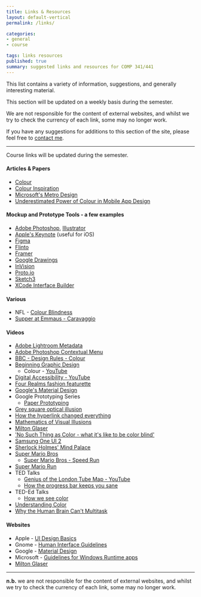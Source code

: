 ```yaml
---
title: Links & Resources
layout: default-vertical
permalink: /links/

categories:
- general
- course

tags: links resources
published: true
summary: suggested links and resources for COMP 341/441
---
```


This list contains a variety of information, suggestions, and generally interesting material.

This section will be updated on a weekly basis during the semester.

We are not responsible for the content of external websites, and whilst we try to check the currency of each link, some may no longer work.

If you have any suggestions for additions to this section of the site, please feel free to [contact me](mailto:nhayward@luc.edu?subject=COMP441-Links).

***

Course links will be updated during the semester.

 
#### Articles & Papers

* [Colour](https://robots.thoughtbot.com/color)
* [Colour Inspiration](https://www.smashingmagazine.com/2017/02/colorful-inspiration-gray-days-illustration-photography/)
* [Microsoft's Metro Design](/assets/docs/extras/Windows_Metro.PDF)
* [Underestimated Power of Colour in Mobile App Design](https://www.smashingmagazine.com/2017/01/underestimated-power-color-mobile-app-design/)

<!--
  * [Getting Started With VR Interface Design](https://www.smashingmagazine.com/2017/02/getting-started-with-vr-interface-design/)
  * [How Functional Animation Helps Improve User Experience](https://www.smashingmagazine.com/2017/01/how-functional-animation-helps-improve-user-experience/)
  * [Keystroke-level model for advanced mobile phone interaction](http://dl.acm.org/citation.cfm?id=1240851)
  * [Shigeru Miyamoto - Wikipedia](https://en.wikipedia.org/wiki/Shigeru_Miyamoto)

#### Frameworks & Libraries - CSS, JS... (a few examples)

  * [Bootstrap](http://getbootstrap.com/)
  * [D3](http://d3js.org/)
  * [Foundation](http://foundation.zurb.com/)
  * [Jekyll & Liquid](http://jekyllrb.com/docs/templates/)
  * jQuery
    * [jQuery](https://jquery.com/)
    * [jQuery UI](http://jqueryui.com/)
    * [jQuery Mobile](http://jquerymobile.com/)
  * [Pure CSS](http://purecss.io/)
  * [Skeleton](http://getskeleton.com/)

**NB:** there are many other options available, simply search online for [css frameworks](https://www.google.com/search?q=css+frameworks&oq=css+frameworks&aqs=chrome..69i57.2866j0j1&sourceid=chrome&es_sm=119&ie=UTF-8)
and choose your favourite.
-->

#### Mockup and Prototype Tools - a few examples

  * [Adobe Photoshop](http://goo.gl/GsIYY0), [Illustrator](http://goo.gl/9K8Kfw)
  * [Apple's Keynote](http://keynotopia.com/guides/) (useful for iOS)
  * [Figma](https://www.figma.com/)
  * [Flinto](https://www.flinto.com/)
  * [Framer](http://framerjs.com/)
  * [Google Drawings](http://goo.gl/qPRCfG)
  * [InVision](https://www.invisionapp.com/)
  * [Proto.io](https://proto.io/)
  * [Sketch3](http://bohemiancoding.com/sketch/)
  * [XCode Interface Builder](https://developer.apple.com/xcode/interface-builder/)

#### Various
  * NFL - [Colour Blindness](http://deadspin.com/stupid-nike-uniforms-wreaking-havoc-on-colorblind-nfl-f-1742272136)
  * [Supper at Emmaus - Caravaggio](http://www.artble.com/artists/caravaggio/paintings/supper_at_emmaus)

#### Videos

* [Adobe Lightroom Metadata](https://helpx.adobe.com/lightroom/how-to/lightroom-filter-metadata.html)
* [Adobe Photoshop Contextual Menu](https://www.youtube.com/watch?v=CMuhA4HO3MI)
* [BBC - Design Rules - Colour](https://www.youtube.com/watch?v=fVjpKcAcZnw&index=496&list=WL&t=0s)
* [Beginning Graphic Design](https://www.youtube.com/playlist?list=PLpQQipWcxwt8vVzFpoJS5TtCh8Ktke9TH)
    * Colour - [YouTube](https://youtu.be/_2LLXnUdUIc)
* [Digital Accessibility - YouTube](https://www.youtube.com/watch?v=grrx2Lva7T0)
* [Four Realms fashion featurette](https://www.youtube.com/watch?v=yGkfS9MXzWc&index=573&list=WL&t=0s)
* [Google's Material Design](https://www.youtube.com/watch?v=p4gmvHyuZzw)
* Google Prototyping Series
    * [Paper Prototyping](https://www.youtube.com/watch?v=JMjozqJS44M&t=7s)
* [Grey square optical illusion](https://www.youtube.com/watch?v=z9Sen1HTu5o)
* [How the hyperlink changed everything](https://www.youtube.com/watch?v=3Va3oY8pfSI&t=4s)
* [Mathematics of Visual Illusions](https://www.youtube.com/watch?v=ZmTtMZiR3xQ&index=456&list=WL&t=0s)
* [Milton Glaser](http://vimeo.com/11577085)
* ['No Such Thing as Color - what it's like to be color blind'](https://www.youtube.com/watch?v=AUsups6Mk3I)
* [Samsung One UI 2](https://www.youtube.com/watch?v=wxwycoG41fc)
* [Sherlock Holmes' Mind Palace](http://www.criticalcommons.org/Members/ccManager/clips/sherlocks2e2memorypalace.mp4/view)
* [Super Mario Bros](http://youtu.be/2ZuhSB64quY?t=27s)
  * [Super Mario Bros - Speed Run](https://www.youtube.com/watch?v=kcmKPmj9yeE)
* [Super Mario Run](https://www.youtube.com/watch?v=rKG5jU6DV70)
* TED Talks
  * [Genius of the London Tube Map - YouTube](https://www.youtube.com/watch?v=iBErp8qvWZg&index=576&list=WL&t=0s)
  * [How the progress bar keeps you sane](https://www.youtube.com/watch?v=NAYkF04IZHI&index=577&list=WL&t=0s)
* TED-Ed Talks
  * [How we see color](https://www.youtube.com/watch?v=l8_fZPHasdo)
* [Understanding Color](https://www.youtube.com/watch?v=Qj1FK8n7WgY&index=428&list=WL&t=0s)
* [Why the Human Brain Can't Multitask](https://www.youtube.com/watch?v=BpD3PxrgICU)

<!--
    * Typography - [YouTube](https://youtu.be/sByzHoiYFX0)
  * Chicago Tribune
    * [Touchscreens at Lincoln Park Zoo](https://www.youtube.com/watch?v=lusOgox4xMI)
  * [Curator's Corner - The British Museum](https://www.youtube.com/watch?v=wHjznvH54Cw)
  * [Eye-tracking - Etre Demo](https://www.youtube.com/embed/lo_a2cfBUGc)
  * [Eye-tracking - Google Chrome in Japan](https://www.youtube.com/embed/-K94bZIAiGo)
  * [Genius of Shigeru Miyamoto](https://www.youtube.com/watch?v=K-NBcP0YUQI)
  * [Google Analytics: Introducing Content Experiments](https://www.youtube.com/watch?v=TGrujIh2H0I)
  
    * [Digital Prototyping](https://www.youtube.com/watch?v=KWGBGTGryFk)
    * [Native Prototyping](https://www.youtube.com/watch?v=lusOgox4xMI)
  * [Google Apps Script Tutorials](https://www.youtube.com/watch?v=Pgfbl_o9WvM&index=27&list=PL68F511F6E3C122EB)
  * [Left-handed in a right-handed world](https://www.youtube.com/watch?v=g1swN72r5Fk)
  * [Macintosh UI demo](https://www.youtube.com/watch?v=y58u79RrK60)
  * [Microsoft HoloLens 2 demo - MWC 2019](https://www.youtube.com/watch?v=8wHC2Rb46H4)
  * [Microsoft Usability Testing - Windows 95](https://www.youtube.com/watch?v=2tdxj-5u7Eo)
  * [Microsoft User Research](https://www.youtube.com/watch?v=v_s13VtPpJQ)
  
  * [Nintendo's Brain Age](https://www.youtube.com/watch?v=JUvBQxBgis0)
  * [Royal Game of Ur - The British Museum](https://www.youtube.com/watch?v=WZskjLq040I)
  * 

  * 
  * TED Talks
    * [Flow, the secret to happiness](http://www.ted.com/talks/mihaly_csikszentmihalyi_on_flow)
    * 
    * [How your "working memory" makes sense of the world](http://www.ted.com/talks/peter_doolittle_how_your_working_memory_makes_sense_of_the_world?language=en)
  * TED-Ed Talks
    * [How to Practice Effectively...](https://www.youtube.com/watch?v=f2O6mQkFiiw)
    * [How to Read Music](https://www.youtube.com/watch?v=ZN41d7Txcq0)
  * [Touring SOE's Usability Lab](https://www.youtube.com/watch?v=pAZglMkQsmg)
  * 
  * [Xerox Star UI](https://www.youtube.com/watch?v=Cn4vC80Pv6Q)
-->


#### Websites

* Apple - [UI Design Basics](https://developer.apple.com/library/ios/documentation/UserExperience/Conceptual/MobileHIG/index.html)
* Gnome - [Human Interface Guidelines](https://developer.gnome.org/)
* Google - [Material Design](http://www.google.com/design/spec/material-design/introduction.html)
* Microsoft - [Guidelines for Windows Runtime apps](http://msdn.microsoft.com/library/windows/apps/hh465424.aspx)
* [Milton Glaser](http://www.miltonglaser.com/)

<!--

* [Dark Patterns](http://darkpatterns.org/)
* Gamification - [Yu-Kai Chou & Gamification](http://www.yukaichou.com/gamification-examples/top-10-gamification-examples-human-race/#.VN0SLFPF-Qw)
* Gestalt Principles - Brief Overviews
  * [APRK Topics](http://frnsys.com/topics/gestalt)
  * [Web Designer Depot](http://www.webdesignerdepot.com/2011/08/strengthening-behavioral-cues-in-ux-web-design-with-gestalt-principles/)
* Khan Academy - [Exercise Dashboard](https://www.khanacademy.org/exercisedashboard)
* Microsoft - [What are model-drive apps?](https://docs.microsoft.com/en-us/powerapps/maker/model-driven-apps/model-driven-app-overview)
* Spore (Electronic Arts) -  [Various Prototypes](http://www.spore.com/comm/prototypes)
* [The Chicago 00 Project](http://chicago00.org/) 
* [usability.gov](http://www.usability.gov/)
  * ["Research-Based Web Design and Usability Guidelines"](http://guidelines.usability.gov/)
  * ["What & Why of Usability"](http://www.usability.gov/what-and-why/index.html)
  * ["How To & Tools"](http://www.usability.gov/how-to-and-tools/index.html)
* [UX of VR](https://www.uxofvr.com/)
* Yahoo - [Yahoo! Weather Mobile App](https://mobile.yahoo.com/weather/) -->

***

**n.b.** we are not responsible for the content of external websites, and whilst we try to check the currency of each link, some may no longer work.